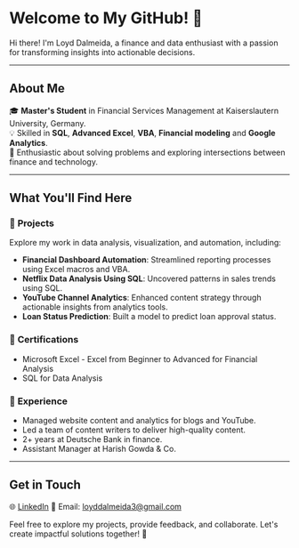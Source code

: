 # Welcome to My GitHub! 👋

Hi there! I'm Loyd Dalmeida, a finance and data enthusiast with a passion for transforming insights into actionable decisions.

---

## About Me

🎓 **Master's Student** in Financial Services Management at Kaiserslautern University, Germany.  
💡 Skilled in **SQL**, **Advanced Excel**, **VBA**, **Financial modeling** and **Google Analytics**.  
🚀 Enthusiastic about solving problems and exploring intersections between finance and technology. 

---

## What You'll Find Here

### 📂 **Projects**  
Explore my work in data analysis, visualization, and automation, including:
- **Financial Dashboard Automation**: Streamlined reporting processes using Excel macros and VBA.
- **Netflix Data Analysis Using SQL**: Uncovered patterns in sales trends using SQL.
- **YouTube Channel Analytics**: Enhanced content strategy through actionable insights from analytics tools.
- **Loan Status Prediction**: Built a model to predict loan approval status.

### 📜 **Certifications**  
- Microsoft Excel - Excel from Beginner to Advanced for Financial Analysis  
- SQL for Data Analysis
  
### 💼 **Experience**  
- Managed website content and analytics for blogs and YouTube.  
- Led a team of content writers to deliver high-quality content.  
- 2+ years at Deutsche Bank in finance.
- Assistant Manager at Harish Gowda & Co.

---

## Get in Touch

🌐 [LinkedIn]([https://www.linkedin.com/in/your-profile](https://www.linkedin.com/in/loyd-d-almeida-7708ba218/))  
📧 Email: loyddalmeida3@gmail.com  

Feel free to explore my projects, provide feedback, and collaborate. Let's create impactful solutions together! 🚀
